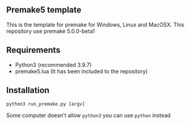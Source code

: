 ## Premake5 template
This is the template for premake for Windows, Linux and MacOSX. This repository use premake 5.0.0-beta1

## Requirements
* Python3 (recommended 3.9.7)
* premake5.lua (It has been included to the repository)

## Installation
```
python3 run_premake.py [argv]
```
Some computer doesn't allow ```python3``` you can use ```python``` instead